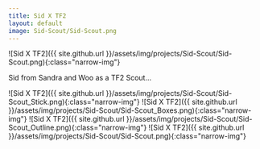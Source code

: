 ```yaml
---
title: Sid X TF2
layout: default
image: Sid-Scout/Sid-Scout.png
---
```


![Sid X TF2]({{ site.github.url }}/assets/img/projects/Sid-Scout/Sid-Scout.png){:class="narrow-img"}

Sid from Sandra and Woo as a TF2 Scout...

![Sid X TF2]({{ site.github.url }}/assets/img/projects/Sid-Scout/Sid-Scout_Stick.png){:class="narrow-img"}
![Sid X TF2]({{ site.github.url }}/assets/img/projects/Sid-Scout/Sid-Scout_Boxes.png){:class="narrow-img"}
![Sid X TF2]({{ site.github.url }}/assets/img/projects/Sid-Scout/Sid-Scout_Outline.png){:class="narrow-img"}
![Sid X TF2]({{ site.github.url }}/assets/img/projects/Sid-Scout/Sid-Scout.png){:class="narrow-img"}
